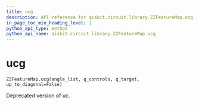```yaml
---
title: ucg
description: API reference for qiskit.circuit.library.ZZFeatureMap.ucg
in_page_toc_min_heading_level: 1
python_api_type: method
python_api_name: qiskit.circuit.library.ZZFeatureMap.ucg
---
```


# ucg

<span id="qiskit.circuit.library.ZZFeatureMap.ucg" />

`ZZFeatureMap.ucg(angle_list, q_controls, q_target, up_to_diagonal=False)`

Deprecated version of uc.

